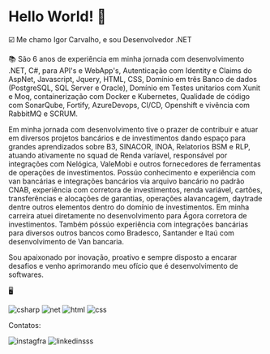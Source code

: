 # Hello World! 👋

☑️ Me chamo Igor Carvalho, e sou Desenvolvedor .NET

📚 São 6 anos de experiência em minha jornada com desenvolvimento .NET, C#, para API's e WebApp's,
Autenticação com Identity e Claims do AspNet, Javascript, Jquery, HTML, CSS, Domínio em
três Banco de dados (PostgreSQL, SQL Server e Oracle), Domínio em Testes unitarios com
Xunit e Moq, containerização com Docker e Kubernetes, Qualidade de código com SonarQube, Fortify,
AzureDevops, CI/CD, Openshift e vivência com RabbitMQ e SCRUM.


Em minha jornada com desenvolvimento tive o prazer de contribuir e atuar em diversos projetos bancários e de investimentos dando espaço para grandes aprendizados sobre B3, SINACOR, INOA, Relatorios BSM e RLP, atuando ativamente no squad de Renda varíavel, responsável por integrações com Nelógica, ValeMobi e outros fornecedores de ferramentas de operações de investimentos.
Possúo conhecimento e experiência com van bancárias e integrações bancários via arquivo bancário no padrão CNAB, experiência com corretora de investimentos, renda variável, cartões, transferências e alocações de garantias, operações alavancagem, daytrade dentre outros elementos dentro do domínio de investimentos.
Em minha carreira atuei diretamente no desenvolvimento para Ágora corretora de investimentos. Também póssúo experiência com integrações bancárias para diversos outros bancos como Bradesco, Santander e Itaú com desenvolvimento de Van bancaria. 

Sou apaixonado por inovação, proativo e sempre disposto a encarar desafios e venho aprimorando meu ofício que é desenvolvimento de softwares.

🖥️


![csharp](https://github.com/valento45/igor.carvalho/assets/54119744/30c60a11-a648-4648-8b0f-c788fc614fdf)
![net](https://github.com/valento45/igor.carvalho/assets/54119744/93053858-7a45-4dd6-a002-2eb013b57537)
![html](https://github.com/valento45/igor.carvalho/assets/54119744/ac7d8ad8-dfd5-472d-9927-f37649bbb331)
![css](https://github.com/valento45/igor.carvalho/assets/54119744/2e93b6d3-8bbd-4d6b-bc0b-cce867fa0fce)


Contatos:


![instagfra](https://github.com/valento45/igor.carvalho/assets/54119744/8ad7ecea-e5fe-4c79-a793-6b7d4b045d0d)
![linkedinsss](https://github.com/valento45/igor.carvalho/assets/54119744/5b720580-a032-4ff8-869e-648b9d24ebeb)
